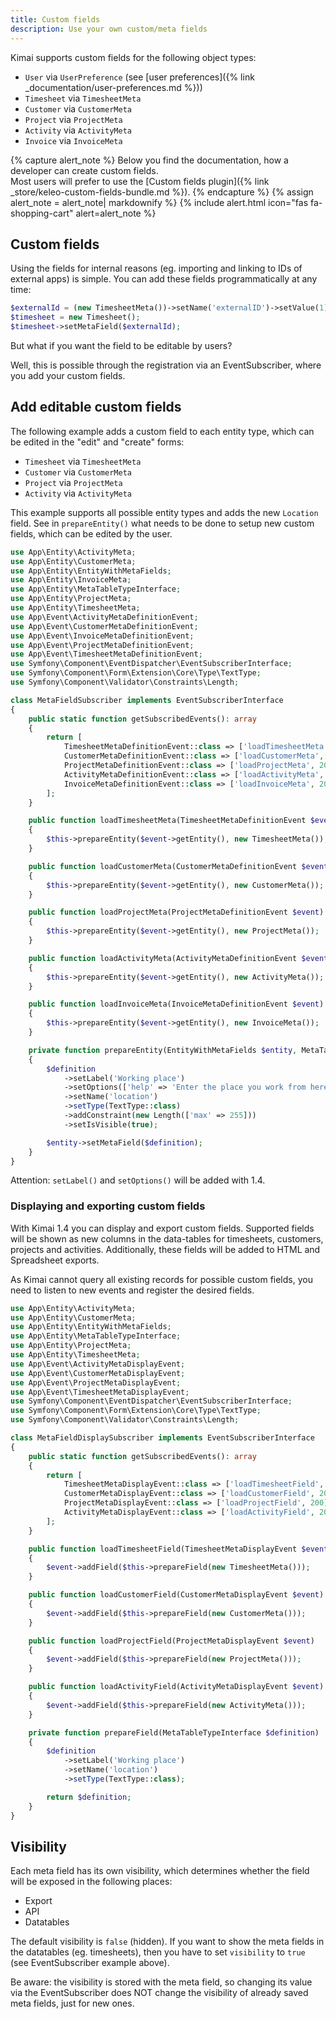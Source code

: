 ```yaml
---
title: Custom fields
description: Use your own custom/meta fields 
---
```


Kimai supports custom fields for the following object types:

- `User` via `UserPreference` (see [user preferences]({% link _documentation/user-preferences.md %}))
- `Timesheet` via `TimesheetMeta` 
- `Customer` via `CustomerMeta` 
- `Project` via `ProjectMeta` 
- `Activity` via `ActivityMeta`
- `Invoice` via `InvoiceMeta`

{% capture alert_note %}
Below you find the documentation, how a developer can create custom fields.   
Most users will prefer to use the [Custom fields plugin]({% link _store/keleo-custom-fields-bundle.md %}).
{% endcapture %}
{% assign alert_note = alert_note| markdownify %}
{% include alert.html icon="fas fa-shopping-cart" alert=alert_note %}

## Custom fields

Using the fields for internal reasons (eg. importing and linking to IDs of external apps) is simple.
You can add these fields programmatically at any time:
```php
$externalId = (new TimesheetMeta())->setName('externalID')->setValue(1);
$timesheet = new Timesheet();
$timesheet->setMetaField($externalId);
``` 

But what if you want the field to be editable by users?

Well, this is possible through the registration via an EventSubscriber, where you add your custom fields.

## Add editable custom fields

The following example adds a custom field to each entity type, which can be edited in the "edit" and "create" forms:

- `Timesheet` via `TimesheetMeta` 
- `Customer` via `CustomerMeta` 
- `Project` via `ProjectMeta` 
- `Activity` via `ActivityMeta`

This example supports all possible entity types and adds the new `Location` field.
See in `prepareEntity()` what needs to be done to setup new custom fields, which can be edited by the user. 

```php
use App\Entity\ActivityMeta;
use App\Entity\CustomerMeta;
use App\Entity\EntityWithMetaFields;
use App\Entity\InvoiceMeta;
use App\Entity\MetaTableTypeInterface;
use App\Entity\ProjectMeta;
use App\Entity\TimesheetMeta;
use App\Event\ActivityMetaDefinitionEvent;
use App\Event\CustomerMetaDefinitionEvent;
use App\Event\InvoiceMetaDefinitionEvent;
use App\Event\ProjectMetaDefinitionEvent;
use App\Event\TimesheetMetaDefinitionEvent;
use Symfony\Component\EventDispatcher\EventSubscriberInterface;
use Symfony\Component\Form\Extension\Core\Type\TextType;
use Symfony\Component\Validator\Constraints\Length;

class MetaFieldSubscriber implements EventSubscriberInterface
{
    public static function getSubscribedEvents(): array
    {
        return [
            TimesheetMetaDefinitionEvent::class => ['loadTimesheetMeta', 200],
            CustomerMetaDefinitionEvent::class => ['loadCustomerMeta', 200],
            ProjectMetaDefinitionEvent::class => ['loadProjectMeta', 200],
            ActivityMetaDefinitionEvent::class => ['loadActivityMeta', 200],
            InvoiceMetaDefinitionEvent::class => ['loadInvoiceMeta', 200],
        ];
    }

    public function loadTimesheetMeta(TimesheetMetaDefinitionEvent $event)
    {
        $this->prepareEntity($event->getEntity(), new TimesheetMeta());
    }

    public function loadCustomerMeta(CustomerMetaDefinitionEvent $event)
    {
        $this->prepareEntity($event->getEntity(), new CustomerMeta());
    }

    public function loadProjectMeta(ProjectMetaDefinitionEvent $event)
    {
        $this->prepareEntity($event->getEntity(), new ProjectMeta());
    }

    public function loadActivityMeta(ActivityMetaDefinitionEvent $event)
    {
        $this->prepareEntity($event->getEntity(), new ActivityMeta());
    }

    public function loadInvoiceMeta(InvoiceMetaDefinitionEvent $event)
    {
        $this->prepareEntity($event->getEntity(), new InvoiceMeta());
    }

    private function prepareEntity(EntityWithMetaFields $entity, MetaTableTypeInterface $definition)
    {
        $definition
            ->setLabel('Working place')
            ->setOptions(['help' => 'Enter the place you work from here'])
            ->setName('location')
            ->setType(TextType::class)
            ->addConstraint(new Length(['max' => 255]))
            ->setIsVisible(true);

        $entity->setMetaField($definition);
    }
}
```

Attention: `setLabel()` and `setOptions()` will be added with 1.4.

### Displaying and exporting custom fields

With Kimai 1.4 you can display and export custom fields. 
Supported fields will be shown as new columns in the data-tables for timesheets, customers, projects and activities.
Additionally, these fields will be added to HTML and Spreadsheet exports. 

As Kimai cannot query all existing records for possible custom fields, you need to listen to new events and 
register the desired fields. 

```php
use App\Entity\ActivityMeta;
use App\Entity\CustomerMeta;
use App\Entity\EntityWithMetaFields;
use App\Entity\MetaTableTypeInterface;
use App\Entity\ProjectMeta;
use App\Entity\TimesheetMeta;
use App\Event\ActivityMetaDisplayEvent;
use App\Event\CustomerMetaDisplayEvent;
use App\Event\ProjectMetaDisplayEvent;
use App\Event\TimesheetMetaDisplayEvent;
use Symfony\Component\EventDispatcher\EventSubscriberInterface;
use Symfony\Component\Form\Extension\Core\Type\TextType;
use Symfony\Component\Validator\Constraints\Length;

class MetaFieldDisplaySubscriber implements EventSubscriberInterface
{
    public static function getSubscribedEvents(): array
    {
        return [
            TimesheetMetaDisplayEvent::class => ['loadTimesheetField', 200],
            CustomerMetaDisplayEvent::class => ['loadCustomerField', 200],
            ProjectMetaDisplayEvent::class => ['loadProjectField', 200],
            ActivityMetaDisplayEvent::class => ['loadActivityField', 200],
        ];
    }

    public function loadTimesheetField(TimesheetMetaDisplayEvent $event)
    {
        $event->addField($this->prepareField(new TimesheetMeta()));
    }

    public function loadCustomerField(CustomerMetaDisplayEvent $event)
    {
        $event->addField($this->prepareField(new CustomerMeta()));
    }

    public function loadProjectField(ProjectMetaDisplayEvent $event)
    {
        $event->addField($this->prepareField(new ProjectMeta()));
    }

    public function loadActivityField(ActivityMetaDisplayEvent $event)
    {
        $event->addField($this->prepareField(new ActivityMeta()));
    }

    private function prepareField(MetaTableTypeInterface $definition)
    {
        $definition
            ->setLabel('Working place')
            ->setName('location')
            ->setType(TextType::class);

        return $definition;
    }
}
```

## Visibility

Each meta field has its own visibility, which determines whether the field will be exposed
in the following places:

- Export
- API
- Datatables

The default visibility is `false` (hidden). If you want to show the meta fields in the datatables (eg. timesheets), 
then you have to set `visibility` to `true` (see EventSubscriber example above).

Be aware: the visibility is stored with the meta field, so changing its value via the EventSubscriber 
does NOT change the visibility of already saved meta fields, just for new ones. 
